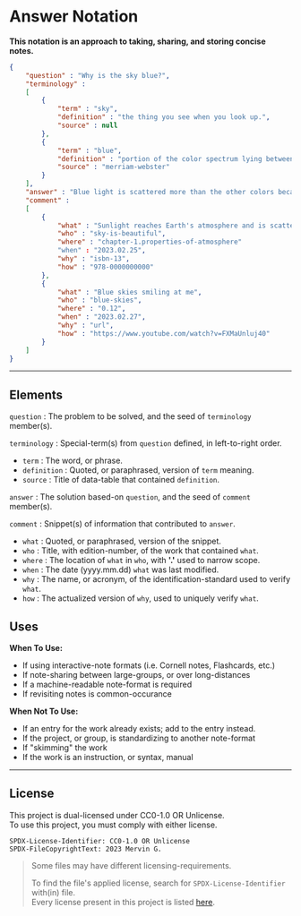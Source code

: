 <!--
  SPDX-License-Identifer: CC0-1.0 OR Unlicense
  SPDX-FileCopyrightText: 2023 Mervin G.

  SPDX-FileType: DOCUMENTATION
  SPDX-FileType: TEXT

  SPDX-FileComment: Overview of project details.
-->

# Answer Notation

**This notation is an approach to taking, sharing, and storing concise notes.**

```json
{
	"question" : "Why is the sky blue?",
	"terminology" :
	[
		{
			"term" : "sky",
			"definition" : "the thing you see when you look up.",
			"source" : null
		},
		{
			"term" : "blue",
			"definition" : "portion of the color spectrum lying between green and violet.",
			"source" : "merriam-webster"
		}
	],
	"answer" : "Blue light is scattered more than the other colors because it travels as shorter, smaller waves.",
	"comment" :
	[
		{
			"what" : "Sunlight reaches Earth's atmosphere and is scattered in all directions by all the gases and particles in the air",
			"who" : "sky-is-beautiful",
			"where" : "chapter-1.properties-of-atmosphere"
			"when" : "2023.02.25",
			"why" : "isbn-13",
			"how" : "978-0000000000"
		},
		{
			"what" : "Blue skies smiling at me",
			"who" : "blue-skies",
			"where" : "0.12",
			"when" : "2023.02.27",
			"why" : "url",
			"how" : "https://www.youtube.com/watch?v=FXMaUnluj40"
		}
	]
}
```

___

## Elements

`question` : The problem to be solved, and the seed of `terminology` member(s).

`terminology` : Special-term(s) from `question` defined, in left-to-right order.

+ `term` : The word, or phrase.
+ `definition` : Quoted, or paraphrased, version of `term` meaning.
+ `source` : Title of data-table that contained `definition`.

`answer` : The solution based-on `question`, and the seed of `comment` member(s).

`comment` : Snippet(s) of information that contributed to `answer`.

+ `what` : Quoted, or paraphrased, version of the snippet.
+ `who` : Title, with edition-number, of the work that contained `what`.
+ `where` : The location of `what` in `who`, with **'.'** used to narrow scope.
+ `when` : The date (yyyy.mm.dd) `what` was last modified.
+ `why` :  The name, or acronym, of the identification-standard used to verify `what`.
+ `how` : The actualized version of `why`, used to uniquely verify `what`.


## Uses

**When To Use:**

+ If using interactive-note formats (i.e. Cornell notes, Flashcards, etc.)
+ If note-sharing between large-groups, or over long-distances
+ If a machine-readable note-format is required
+ If revisiting notes is common-occurance

**When Not To Use:**

+ If an entry for the work already exists; add to the entry instead.
+ If the project, or group, is standardizing to another note-format
+ If "skimming" the work
+ If the work is an instruction, or syntax, manual

___

## License

This project is dual-licensed under CC0-1.0 OR Unlicense.
<br>
To use this project, you must comply with either license.

```
SPDX-License-Identifier: CC0-1.0 OR Unlicense
SPDX-FileCopyrightText: 2023 Mervin G.
```

> Some files may have different licensing-requirements.
>
> To find the file's applied license,
> search for `SPDX-License-Identifier` with(in) file.
> <br>
> Every license present in this project is listed [here](LICENSES).
